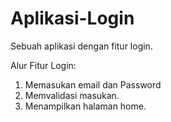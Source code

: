 # Aplikasi-Login
Sebuah aplikasi dengan fitur login.

Alur Fitur Login:
1. Memasukan email dan Password
2. Memvalidasi masukan.
3. Menampilkan halaman home.
